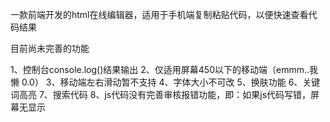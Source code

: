 一款前端开发的html在线编辑器，适用于手机端复制粘贴代码，以便快速查看代码结果

目前尚未完善的功能

1、控制台console.log()结果输出
2、仅适用屏幕450以下的移动端（emmm..我懒 0.0）
3、移动端左右滑动暂不支持
4、字体大小不可改
5、换肤功能
6、关键词高亮
7、搜索代码
8、js代码没有完善审核报错功能，即：如果js代码写错，屏幕无显示
